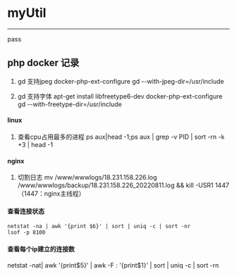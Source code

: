 # myUtil
----
pass


php docker 记录
-------
1. gd 支持jpeg
docker-php-ext-configure gd --with-jpeg-dir=/usr/include

2. gd 支持字体
apt-get install libfreetype6-dev
docker-php-ext-configure gd --with-freetype-dir=/usr/include


#### linux

1. 查看cpu占用最多的进程
 ps aux|head -1;ps aux | grep -v PID | sort -rn -k +3 | head -1

#### nginx
1. 切割日志 mv /www/wwwlogs/18.231.158.226.log /www/wwwlogs/backup/18.231.158.226_20220811.log && kill -USR1 1447 （1447：nginx主线程）

#### 查看连接状态

    netstat -na | awk '{print $6}' | sort | uniq -c | sort -nr
    lsof -p 8100

#### 查看每个ip建立的连接数
netstat -nat| awk '{print$5}' | awk -F : '{print$1}' | sort | uniq -c | sort -rn
